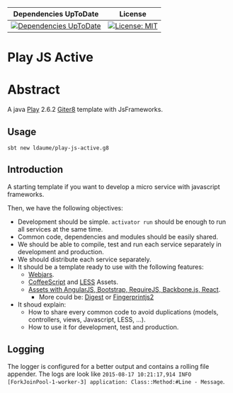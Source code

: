 | Dependencies UpToDate | License |
|:---------------------:|:-------:|
| [![Dependencies UpToDate](https://ci.reinvent-software.de/buildStatus/icon?job=play-js-active-template-DependencyCheck)](https://ci.reinvent-software.de/job/play-js-active-template-DependencyCheck) | [![License: MIT](https://img.shields.io/badge/License-MIT-yellow.svg)](https://opensource.org/licenses/MIT) |

Play JS Active
=================

# Abstract
A java [Play](https://www.playframework.com/) 2.6.2 [Giter8](http://www.foundweekends.org/giter8/) template with JsFrameworks.

## Usage
`sbt new ldaume/play-js-active.g8`

## Introduction
A starting template if you want to develop a micro service with javascript frameworks.

Then, we have the following objectives:

  * Development should be simple. `activator run` should be enough to run all services at the same time.
  * Common code, dependencies and modules should be easily shared.
  * We should be able to compile, test and run each service separately in development and production.
  * We should distribute each service separately.
  * It should be a template ready to use with the following features:
    * [Webjars](http://www.webjars.org).
    * [CoffeeScript](http://coffeescript.org) and [LESS](http://lesscss.org) Assets.
    * [Assets with AngularJS, Bootstrap, RequireJS, Backbone.js, React](http://www.playframework.com/documentation/2.4.x/Assets).
      * More could be: [Digest](http://www.coding-stories.com/digest-js/) or [Fingerprintjs2](https://github.com/Valve/fingerprintjs2)
  * It shoud explain:
    * How to share every common code to avoid duplications (models, controllers, views, Javascript, LESS, ...).
    * How to use it for development, test and production.


## Logging

The logger is configured for a better output and contains a rolling file
appender. The logs are look like `2015-08-17 10:21:17,914 INFO
[ForkJoinPool-1-worker-3] application: Class::Method:#Line - Message`.

